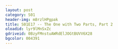 ```yaml
---
layout: post 
category: S01 
header-img: m8rzlHPgpak 
title: S01E17 -- The One with Two Parts, Part 2 
oloadid: lyr9lMnSxZc 
gdriveid: 0BzyFMnstuAWRdElJOGtBUVV6X28
bgcolor: 004391
--- 
```

<!--more--> 
